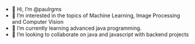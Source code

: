 - 👋 Hi, I’m @paulrgms
- 👀 I’m interested in the topics of Machine Learning, Image Processing and Computer Vision
- 🌱 I’m currently learning advanced java programming.
- 💞️ I’m looking to collaborate on java and javascript with backend projects


<!---
paulrgms/paulrgms is a ✨ special ✨ repository because its `README.md` (this file) appears on your GitHub profile.
You can click the Preview link to take a look at your changes.
--->
